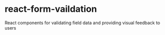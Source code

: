 # react-form-vaildation
React components for validating field data and providing visual feedback to users
